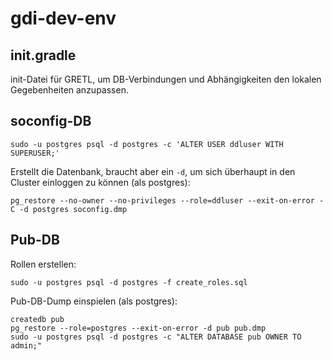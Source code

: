 # gdi-dev-env

## init.gradle
init-Datei für GRETL, um DB-Verbindungen und Abhängigkeiten den lokalen Gegebenheiten anzupassen.

## soconfig-DB
```
sudo -u postgres psql -d postgres -c 'ALTER USER ddluser WITH SUPERUSER;'
```

Erstellt die Datenbank, braucht aber ein `-d`, um sich überhaupt in den Cluster einloggen zu können (als postgres):
```
pg_restore --no-owner --no-privileges --role=ddluser --exit-on-error -C -d postgres soconfig.dmp
```

## Pub-DB
Rollen erstellen:
```
sudo -u postgres psql -d postgres -f create_roles.sql
```

Pub-DB-Dump einspielen (als postgres):
```
createdb pub
pg_restore --role=postgres --exit-on-error -d pub pub.dmp
sudo -u postgres psql -d postgres -c "ALTER DATABASE pub OWNER TO admin;"
```
